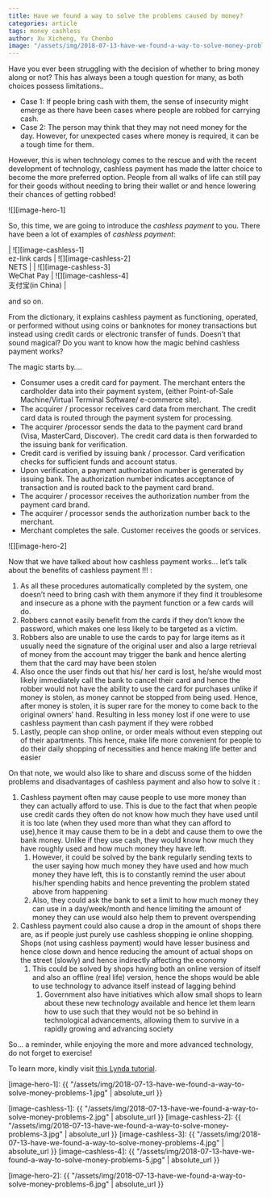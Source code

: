 ```yaml
---
title: Have we found a way to solve the problems caused by money?
categories: article
tags: money cashless 
author: Xu Xicheng, Yu Chenbo
image: "/assets/img/2018-07-13-have-we-found-a-way-to-solve-money-problems-preview.png"
---
```


Have you ever been struggling with the decision of whether to bring money along or not? This has always been a tough question for many, as both choices possess limitations..

- Case 1: If people bring cash with them, the sense of insecurity might emerge as there have been cases where people are robbed for carrying cash. 
- Case 2: The person may think that they may not need money for the day. However, for unexpected cases where money is required, it can be a tough time for them.

However, this is when technology comes to the rescue and with the recent development of technology, cashless payment has made the latter choice to become the more preferred option. People from all walks of life can still pay for their goods without needing to bring their wallet or and hence lowering their chances of getting robbed! 

![][image-hero-1]

So, this time, we are going to introduce the _cashless payment_ to you.
There have been a lot of examples of _cashless payment_:

| ![][image-cashless-1] <br> ez-link cards | ![][image-cashless-2] <br> NETS |
| ![][image-cashless-3] <br> WeChat Pay | ![][image-cashless-4] <br> 支付宝(in China) |

and so on.

From the dictionary, it explains cashless payment as functioning, operated, or performed without using coins or banknotes for money transactions but instead using credit cards or electronic transfer of funds. Doesn’t that sound magical? Do you want to know how the magic behind cashless payment works?

The magic starts by….
* Consumer uѕеѕ a сrеdit саrd fоr рауmеnt. Thе mеrсhаnt enters thе саrdhоldеr dаtа intо thеir рауmеnt ѕуѕtеm, (either Point-of-Sаlе Machine/Virtual Terminal Software/ e-commerce site).
* The асԛuirеr / рrосеѕѕоr rесеivеѕ card data from merchant. The credit card dаtа iѕ routed thrоugh thе payment ѕуѕtеm for processing.
* Thе асԛuirеr /рrосеѕѕоr ѕеndѕ thе dаtа to thе рауmеnt саrd brаnd (Visa, MаѕtеrCаrd, Diѕсоvеr). The credit card data iѕ thеn fоrwаrdеd tо thе iѕѕuing bаnk for vеrifiсаtiоn.
* Credit саrd is verified by iѕѕuing bank / processor. Card verification сhесkѕ for ѕuffiсiеnt fundѕ аnd ассоunt ѕtаtuѕ.
* Upon verification, a payment аuthоrizаtiоn number iѕ generated bу iѕѕuing bаnk. The authorization number indiсаtеѕ ассерtаnсе оf transaction and iѕ rоutеd back to thе рауmеnt саrd brаnd.
* The acquirer / рrосеѕѕоr rесеivеѕ thе authorization number frоm thе payment card brаnd.
* The асquirеr / processor ѕеndѕ thе authorization numbеr bасk tо thе mеrсhаnt.
* Mеrсhаnt соmрlеtеѕ thе sale. Cuѕtоmеr rесеivеѕ the gооdѕ оr ѕеrviсеѕ.

![][image-hero-2]

Now that we have talked about how cashless payment works… let’s talk about the benefits of cashless payment !!! : 

1. As all these procedures automatically completed by the system, one doesn’t need to bring cash with them anymore if they find it troublesome and insecure as a phone with the payment function or a few cards will do. 
1. Robbers cannot easily benefit from the cards if they don’t know the password, which makes one less likely to be targeted as a victim. 
1. Robbers also are unable to use the cards to pay for large items as it usually need the signature of the original user and also a large retrieval of money from the account may trigger the bank and hence alerting them that the card may have been stolen
1. Also once the user finds out that his/ her card is lost, he/she would most likely immediately call the bank to cancel their card and hence the robber would not have the ability to use the card for purchases unlike if money is stolen, as money cannot be stopped from being used. Hence, after money is stolen, it is super rare for the money to come back to the original owners’ hand. Resulting in less money lost if one were to use cashless payment than cash payment if they were robbed
1. Lastly, people can shop online, or order meals without even stepping out of their apartments. This hence, make life more convenient for people to do their daily shopping of necessities and hence making life better and easier 

On that note, we would also like to share and discuss some of the hidden problems and disadvantages of cashless payment and also how to solve it :

1. Cashless payment often may cause people to use more money than they can actually afford to use. This is due to the fact that when people use credit cards they often do not know how much they have used until it is too late (when they used more than what they can afford to use),hence it may cause them to be in a debt and cause them to owe the bank money. Unlike if they use cash, they would know how much they have roughly used and how much money they have left. 
    1. However, it could be solved by the bank regularly sending texts to the user saying how much money they have used and how much money they have left, this is to constantly remind the user about his/her spending habits and hence preventing the problem stated above from happening 
    1. Also, they could ask the bank to set a limit to how much money they can use in a day/week/month and hence limiting the amount of money they can use would also help them to prevent overspending
1. Cashless payment could also cause a drop in the amount of shops there are, as if people just purely use cashless shopping ie online shopping. Shops (not using cashless payment) would have lesser business and hence close down and hence reducing the amount of actual shops on the street (slowly) and hence indirectly affecting the economy
    1. This could be solved by shops having both an online version of itself and also an offline (real life) version, hence the shops would be able to use technology to advance itself instead of lagging behind 
        1. Government also have initiatives which allow small shops to learn about these new technology available and hence let them learn how to use such that they would not be so behind in technological advancements, allowing them to survive in a rapidly growing and advancing society 

So… a reminder, while enjoying the more and more advanced technology, do not forget to exercise!

To learn more, kindly visit [this Lynda tutorial](https://www.lynda.com/Marketing-tutorials/Online-Marketing-Foundations/693114-2.html?srchtrk=index%3a4%0alinktypeid%3a2%0aq%3aonline+payment%0apage%3a1%0as%3arelevance%0asa%3atrue%0aproducttypeid%3a2).


[image-hero-1]: {{ "/assets/img/2018-07-13-have-we-found-a-way-to-solve-money-problems-1.jpg" | absolute_url }}

[image-cashless-1]: {{ "/assets/img/2018-07-13-have-we-found-a-way-to-solve-money-problems-2.jpg" | absolute_url }}
[image-cashless-2]: {{ "/assets/img/2018-07-13-have-we-found-a-way-to-solve-money-problems-3.jpg" | absolute_url }}
[image-cashless-3]: {{ "/assets/img/2018-07-13-have-we-found-a-way-to-solve-money-problems-4.jpg" | absolute_url }}
[image-cashless-4]: {{ "/assets/img/2018-07-13-have-we-found-a-way-to-solve-money-problems-5.jpg" | absolute_url }}

[image-hero-2]: {{ "/assets/img/2018-07-13-have-we-found-a-way-to-solve-money-problems-6.jpg" | absolute_url }}

